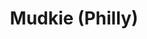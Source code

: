 ---
pid: CH720
title: Mudkie (Philly)
location_transcription: By Lincoln Financial Field
zipcode: '19440'
outside_phl: 'Hatfield PA '
neighborhood: 
age: '10'
age_range: 6-13
instagram: 
image_file_name: CH_720.jpg
proposal_transcription: 
topic: Pop Culture
topic_summary: '0'
type: Other No Form
keywords_other: 
credit: Logan
image_labels: 
twitter: 
facebook: 
permalink: "/monuments/ch720/"
layout: item-page
---